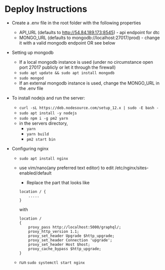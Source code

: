 # Deploy Instructions

- Create a .env file in the root folder with the following properties

  - API_URL (defaults to http://54.84.189.173:8545) - api endpoint for dtc
  - MONGO_URL (defaults to mongodb://localhost:27017/prod) - change it with a valid mongodb endpoint OR see below

- Setting up mongodb

  - If a local mongodb instance is used (under no circumstance open port 27017 publicly or let it through the firewall)
  - `sudo apt update && sudo apt install mongodb`
  - `sudo mongod`
  - If an external mongodb instance is used, change the MONGO_URL in the .env file

- To install nodejs and run the server:

  - `curl -sL https://deb.nodesource.com/setup_12.x | sudo -E bash -`
  - `sudo apt install -y nodejs`
  - `sudo npm i -g pm2 yarn`
  - in the servers directory,
    - `yarn`
    - `yarn build`
    - `pm2 start bin`

- Configuring nginx

  - `sudo apt install nginx`
  - use vim/nano(any preferred text editor) to edit /etc/nginx/sites-enabled/default

    - Replace the part that looks like

    ```
    location / {
        .....
    }
    ```

    with

    ```
    location /
    {
        proxy_pass http://localhost:5000/graphql/;
        proxy_http_version 1.1;
        proxy_set_header Upgrade $http_upgrade;
        proxy_set_header Connection 'upgrade';
        proxy_set_header Host $host;
        proxy_cache_bypass $http_upgrade;
    }
    ```

  - run `sudo systemctl start nginx`
